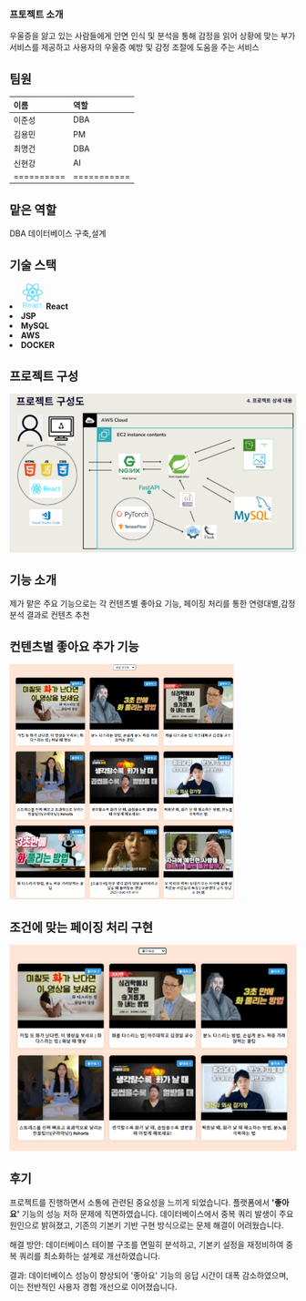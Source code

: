 <h3>프토젝트 소개</h3>
 우울증을 앓고 있는 사람들에게 안면 인식 및 분석을 통해 감정을 읽어 상황에 맞는 부가 서비스를 제공하고 사용자의 우울증 예방 및 감정 조절에 도움을 주는 서비스


<h2>팀원</h2>

| 이름      | 역할      | 
|:--------- |:----------|
| 이준성    |   DBA     |
| 김용민    |    PM     | 
| 최명건    |   DBA     |
| 신현강    |   AI      |
|==========|===========|


<h2>맡은 역할</h2>
DBA 데이터베이스 구축,설계



<h2>기술 스택</h2>
<li>
<img src="/assets/img/myimg/react.png" width="40">
<strong>React</strong>
</li>
<li>
<strong>JSP</strong>
</li>
<li>
<strong>MySQL</strong>
</li>
<li>
<strong>AWS</strong>
</li>
<li>
<strong>DOCKER</strong>
</li>
<h2>프로젝트 구성</h2>
<p>
<img src="/assets/img/myimg/youfilmface.png">
</p>
<h2>기능 소개</h2>
제가 맡은 주요 기능으로는 각 컨텐츠별 좋아요 기능, 페이징 처리를 통한 연령대별,감정분석 결과로 컨텐츠 추천
<h2>컨텐츠별 좋아요 추가 기능</h2>
<p>
<img src="/assets/img/myimg/youtubenice.png">
<h2>조건에 맞는 페이징 처리 구현</h2>
<img src="/assets/img/myimg/youtubenicepaging.png">
</p>
<h2>후기</h2>
프로젝트를 진행하면서 소통에 관련된 중요성을 느끼게 되었습니다.
 플랫폼에서 <strong>'좋아요'</strong> 기능의 성능 저하 문제에 직면하였습니다. 데이터베이스에서 중복 쿼리 발생이 주요 원인으로 밝혀졌고, 기존의 기본키 기반 구현 방식으로는 문제 해결이 어려웠습니다.

해결 방안: 데이터베이스 테이블 구조를 면밀히 분석하고, 기본키 설정을 재정비하여 중복 쿼리를 최소화하는 설계로 개선하였습니다.

결과: 데이터베이스 성능이 향상되어 '좋아요' 기능의 응답 시간이 대폭 감소하였으며, 이는 전반적인 사용자 경험 개선으로 이어졌습니다.
